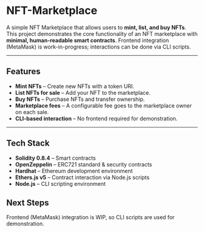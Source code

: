 # NFT-Marketplace

A simple NFT Marketplace that allows users to **mint, list, and buy NFTs**.  
This project demonstrates the core functionality of an NFT marketplace with **minimal, human-readable smart contracts**. Frontend integration (MetaMask) is work-in-progress; interactions can be done via CLI scripts.

---

## Features

- **Mint NFTs** – Create new NFTs with a token URI.  
- **List NFTs for sale** – Add your NFT to the marketplace.  
- **Buy NFTs** – Purchase NFTs and transfer ownership.  
- **Marketplace fees** – A configurable fee goes to the marketplace owner on each sale.  
- **CLI-based interaction** – No frontend required for demonstration.  

---

## Tech Stack

- **Solidity 0.8.4** – Smart contracts  
- **OpenZeppelin** – ERC721 standard & security contracts  
- **Hardhat** – Ethereum development environment  
- **Ethers.js v5** – Contract interaction via Node.js scripts  
- **Node.js** – CLI scripting environment  

## Next Steps

Frontend (MetaMask) integration is WIP, so CLI scripts are used for demonstration.